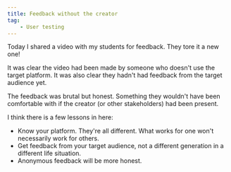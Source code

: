 ```yaml
---
title: Feedback without the creator
tag:
    - User testing
---
```


Today I shared a video with my students for feedback. They tore it a new one!

It was clear the video had been made by someone who doesn't use the target platform. It was also clear they hadn't had feedback from the target audience yet.

The feedback was brutal but honest. Something they wouldn't have been comfortable with if the creator (or other stakeholders) had been present.

I think there is a few lessons in here:

- Know your platform. They're all different. What works for one won't necessarily work for others.
- Get feedback from your target audience, not a different generation in a different life situation.
- Anonymous feedback will be more honest.
